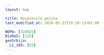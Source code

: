 ```yaml
---
layout: map

title: Kovačevića pećina
last_modified_at: 2018-05-21T19:19:13+02:00

WDPA: [328925]
BioRaS: [128]
geoSrbija:
  L1_183: [65]
---
```

